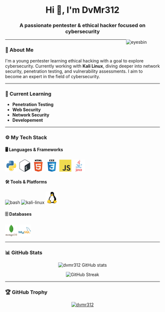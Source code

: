 <h1 align="center">Hi 👋, I'm DvMr312</h1>
<h3 align="center">A passionate pentester & ethical hacker focused on cybersecurity</h3>
<img align="right" alt="eyesbin" width="110" src="https://www.icegif.com/wp-content/uploads/2022/12/icegif-502.gif">

---

### 🔭 About Me
I'm a young pentester learning ethical hacking with a goal to explore cybersecurity. Currently working with **Kali Linux**, diving deeper into network security, penetration testing, and vulnerability assessments. I aim to become an expert in the field of cybersecurity.

---

### 🌱 Current Learning
- **Penetration Testing**  
- **Web Security**  
- **Network Security**
- **Developement**

---

### ⚙️ My Tech Stack

#### 🖥️ **Languages & Frameworks**
<div>
  <img src="https://raw.githubusercontent.com/devicons/devicon/master/icons/python/python-original.svg" alt="python" width="40" height="40"/>
  <img src="https://raw.githubusercontent.com/devicons/devicon/master/icons/bash/bash-original.svg" alt="bash" width="40" height="40"/>
  <img src="https://raw.githubusercontent.com/devicons/devicon/master/icons/html5/html5-original-wordmark.svg" alt="html5" width="40" height="40"/>
  <img src="https://raw.githubusercontent.com/devicons/devicon/master/icons/css3/css3-original-wordmark.svg" alt="css3" width="40" height="40"/>
  <img src="https://raw.githubusercontent.com/devicons/devicon/master/icons/javascript/javascript-original.svg" alt="javascript" width="40" height="40"/>
  <img src="https://raw.githubusercontent.com/devicons/devicon/master/icons/java/java-original-wordmark.svg" alt="java" width="40" height="40"/>
</div>

#### 🛠️ **Tools & Platforms**
<div>
  <img src="https://www.vectorlogo.zone/logos/gnu_bash/gnu_bash-icon.svg" alt="bash" width="40" height="40"/>
  <img src="https://cdn.jsdelivr.net/gh/devicons/devicon@latest/icons/kalilinux/kalilinux-original.svg" alt="kali-linux" width="40" height="40"/>
  <img src="https://raw.githubusercontent.com/devicons/devicon/master/icons/linux/linux-original.svg" alt="linux" width="40" height="40"/>
</div>

#### 🗄️ **Databases**
<div>
  <img src="https://raw.githubusercontent.com/devicons/devicon/master/icons/mongodb/mongodb-original-wordmark.svg" alt="mongodb" width="40" height="40"/>
  <img src="https://raw.githubusercontent.com/devicons/devicon/master/icons/mysql/mysql-original-wordmark.svg" alt="mysql" width="40" height="40"/>
</div>

 ---

### 📊 GitHub Stats

<p align="center">
  <img src="https://github-readme-stats.vercel.app/api?username=dvmr312&show_icons=true&theme=dracula&border_color=7F3FBF&bg_color=0d1117&title_color=50fa7b&icon_color=bd93f9" alt="dvmr312 GitHub stats" />
</p>

<p align="center">
  <img src="https://github-readme-streak-stats.herokuapp.com/?user=dvmr312&theme=dracula&background=0D1117&ring=BD93F9&fire=FF79C6&currStreakLabel=50FA7B" alt="GitHub Streak" />
</p>

---

### 🏆 GitHub Trophy
<p align="center">
  <a href="https://github.com/ryo-ma/github-profile-trophy">
    <img src="https://github-profile-trophy.vercel.app/?username=dvmr312" alt="dvmr312" />
  </a>
</p>
